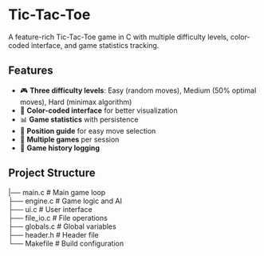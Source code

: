 # Tic-Tac-Toe

A feature-rich Tic-Tac-Toe game in C with multiple difficulty levels, color-coded interface, and game statistics tracking.

## Features
- 🎮 **Three difficulty levels**: Easy (random moves), Medium (50% optimal moves), Hard (minimax algorithm)
- 🎨 **Color-coded interface** for better visualization
- 📊 **Game statistics** with persistence
- 🎯 **Position guide** for easy move selection
- 🔄 **Multiple games** per session
- 📝 **Game history logging**

## Project Structure
|── main.c # Main game loop<br>
├── engine.c # Game logic and AI<br>
├── ui.c # User interface<br>
├── file_io.c # File operations<br>
├── globals.c # Global variables<br>
├── header.h # Header file<br>
└── Makefile # Build configuration<br>
